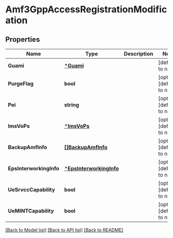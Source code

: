 # Amf3GppAccessRegistrationModification

## Properties
Name | Type | Description | Notes
------------ | ------------- | ------------- | -------------
**Guami** | [***Guami**](Guami.md) |  | [default to null]
**PurgeFlag** | **bool** |  | [optional] [default to null]
**Pei** | **string** |  | [optional] [default to null]
**ImsVoPs** | [***ImsVoPs**](ImsVoPs.md) |  | [optional] [default to null]
**BackupAmfInfo** | [**[]BackupAmfInfo**](BackupAmfInfo.md) |  | [optional] [default to null]
**EpsInterworkingInfo** | [***EpsInterworkingInfo**](EpsInterworkingInfo.md) |  | [optional] [default to null]
**UeSrvccCapability** | **bool** |  | [optional] [default to null]
**UeMINTCapability** | **bool** |  | [optional] [default to null]

[[Back to Model list]](../README.md#documentation-for-models) [[Back to API list]](../README.md#documentation-for-api-endpoints) [[Back to README]](../README.md)

